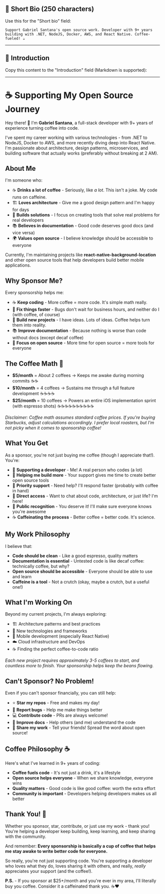 ## 📝 Short Bio (250 characters)

Use this for the "Short bio" field:

```
Support Gabriel Santana's open source work. Developer with 9+ years building with .NET, NodeJS, Docker, AWS, and React Native. Coffee-fueled! ☕
```

---

## 📖 Introduction

Copy this content to the "Introduction" field (Markdown is supported):

---

# ☕ Supporting My Open Source Journey

Hey there! 👋 I'm **Gabriel Santana**, a full-stack developer with 9+ years of experience turning coffee into code. 

I've spent my career working with various technologies - from .NET to NodeJS, Docker to AWS, and more recently diving deep into React Native. I'm passionate about architecture, design patterns, microservices, and building software that actually works (preferably without breaking at 2 AM).

## About Me

I'm someone who:
- ☕ **Drinks a lot of coffee** - Seriously, like *a lot*. This isn't a joke. My code runs on caffeine.
- 🏗️ **Loves architecture** - Give me a good design pattern and I'm happy for days
- 🔧 **Builds solutions** - I focus on creating tools that solve real problems for real developers
- 📚 **Believes in documentation** - Good code deserves good docs (and vice versa)
- 🌍 **Values open source** - I believe knowledge should be accessible to everyone

Currently, I'm maintaining projects like **react-native-background-location** and other open source tools that help developers build better mobile applications.

## Why Sponsor Me?

Every sponsorship helps me:

- ☕ **Keep coding** - More coffee = more code. It's simple math really.
- 🐛 **Fix things faster** - Bugs don't wait for business hours, and neither do I (with coffee, of course)
- 🚀 **Build new projects** - I have ideas. Lots of ideas. Coffee helps turn them into reality.
- 📚 **Improve documentation** - Because nothing is worse than code without docs (except decaf coffee)
- 🎯 **Focus on open source** - More time for open source = more tools for everyone

## The Coffee Math 🧮

- **$5/month** = About 2 coffees → Keeps me awake during morning commits ☕☕
- **$10/month** = 4 coffees → Sustains me through a full feature development ☕☕☕☕
- **$25/month** = 10 coffees → Powers an entire iOS implementation sprint (with espresso shots) ☕☕☕☕☕☕☕☕☕☕

*Disclaimer: Coffee math assumes standard coffee prices. If you're buying Starbucks, adjust calculations accordingly. I prefer local roasters, but I'm not picky when it comes to sponsorship coffee!*

## What You Get

As a sponsor, you're not just buying me coffee (though I appreciate that!). You're:

- 🎯 **Supporting a developer** - Me! A real person who codes (a lot)
- 🚀 **Helping me build more** - Your support gives me time to create better open source tools
- 🐛 **Priority support** - Need help? I'll respond faster (probably with coffee in hand)
- 💬 **Direct access** - Want to chat about code, architecture, or just life? I'm here!
- 📢 **Public recognition** - You deserve it! I'll make sure everyone knows you're awesome
- ☕ **Caffeinating the process** - Better coffee = better code. It's science.

## My Work Philosophy

I believe that:
- **Code should be clean** - Like a good espresso, quality matters
- **Documentation is essential** - Untested code is like decaf coffee: technically coffee, but why?
- **Open source should be accessible** - Everyone should be able to use and learn
- **Caffeine is a tool** - Not a crutch (okay, maybe a crutch, but a useful one!)

## What I'm Working On

Beyond my current projects, I'm always exploring:
- 🏗️ Architecture patterns and best practices
- 🔧 New technologies and frameworks
- 📱 Mobile development (especially React Native)
- ☁️ Cloud infrastructure and DevOps
- ☕ Finding the perfect coffee-to-code ratio

*Each new project requires approximately 3-5 coffees to start, and countless more to finish. Your sponsorship helps keep the beans flowing.*

## Can't Sponsor? No Problem!

Even if you can't sponsor financially, you can still help:

- ⭐ **Star my repos** - Free and makes my day!
- 🐛 **Report bugs** - Help me make things better
- 💻 **Contribute code** - PRs are always welcome!
- 📖 **Improve docs** - Help others (and me) understand the code
- 💬 **Share my work** - Tell your friends! Spread the word about open source!

## Coffee Philosophy ☕

Here's what I've learned in 9+ years of coding:
- **Coffee fuels code** - It's not just a drink, it's a lifestyle
- **Open source helps everyone** - When we share knowledge, everyone wins
- **Quality matters** - Good code is like good coffee: worth the extra effort
- **Community is important** - Developers helping developers makes us all better

## Thank You! 🙏

Whether you sponsor, star, contribute, or just use my work - thank you! You're helping a developer keep building, keep learning, and keep sharing with the community.

And remember: **Every sponsorship is basically a cup of coffee that helps me stay awake to write better code for everyone.** 

So really, you're not just supporting code. You're supporting a developer who loves what they do, loves sharing it with others, and really, *really* appreciates your support (and the coffee!).

**P.S.** - If you sponsor at $25+/month and you're ever in my area, I'll literally buy you coffee. Consider it a caffeinated thank you. ☕❤️
